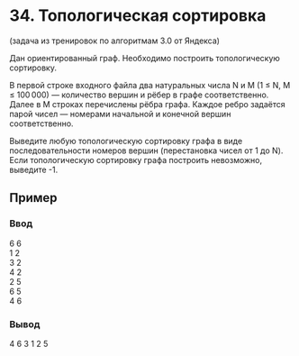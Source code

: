 # 34. Топологическая сортировка
(задача из тренировок по алгоритмам 3.0 от Яндекса)

Дан ориентированный граф. Необходимо построить топологическую сортировку.

В первой строке входного файла два натуральных числа N и M (1 ≤ N, M ≤ 100 000) — количество вершин и рёбер в графе соответственно. Далее в M строках перечислены рёбра графа. Каждое ребро задаётся парой чисел — номерами начальной и конечной вершин соответственно.

Выведите любую топологическую сортировку графа в виде последовательности номеров вершин (перестановка чисел от 1 до N). Если топологическую сортировку графа построить невозможно, выведите -1.
## Пример

### Ввод
6 6  
1 2  
3 2  
4 2  
2 5  
6 5  
4 6
### Вывод
4 6 3 1 2 5 
